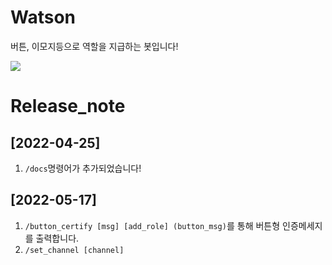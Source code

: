 # Watson
버튼, 이모지등으로 역할을 지급하는 봇입니다!

[<img src="https://img.shields.io/badge/python-4374D9?style=for-the-badge&logo=python&logoColor=white">](https://discord.gg/B98msXGRB7)

# Release_note
## [2022-04-25]
1. `/docs`명령어가 추가되었습니다!

## [2022-05-17]
1. `/button_certify [msg] [add_role] (button_msg)`를 통해 버튼형 인증메세지를 출력합니다.
2. `/set_channel [channel]`
